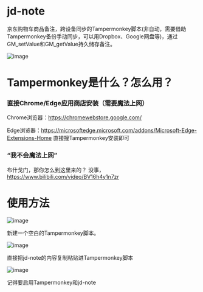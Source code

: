 # jd-note
京东购物车商品备注，跨设备同步的Tampermonkey脚本(非自动，需要借助Tampermonkey备份手动同步，可以用Dropbox、Google网盘等)，通过GM_setValue和GM_getValue持久储存备注。

![image](https://github.com/user-attachments/assets/8bbeda9a-bbf8-4ff5-bdaf-5a43cdfd6488)


# Tampermonkey是什么？怎么用？
### 直接Chrome/Edge应用商店安装（需要魔法上网）
Chrome浏览器：https://chromewebstore.google.com/

Edge浏览器：https://microsoftedge.microsoft.com/addons/Microsoft-Edge-Extensions-Home
直接搜Tampermonkey安装即可
### “我不会魔法上网”
布什戈门，那你怎么到这里来的？
没事，https://www.bilibili.com/video/BV16h4y1n7zr

# 使用方法
![image](https://github.com/user-attachments/assets/27c4be80-8c54-4b55-9716-6ca277061f08)

新建一个空白的Tampermonkey脚本。

![image](https://github.com/user-attachments/assets/9f7c87c8-0350-4fa9-9238-9405e611cd6b)

直接把jd-note的内容复制粘贴进Tampermonkey脚本

![image](https://github.com/user-attachments/assets/c80e36c4-11d4-4464-a0bd-711d56714d72)

记得要启用Tampermonkey和jd-note
